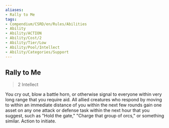 ```yaml
---
aliases:
- Rally to Me
tags:
- Compendium/CSRD/en/Rules/Abilities
- Ability
- Ability/ACTION
- Ability/Cost/2
- Ability/Tier/Low
- Ability/Pool/Intellect
- Ability/Categories/Support
---
```


  
## Rally to Me  
>2  Intellect  
  
You cry out, blow a battle horn, or otherwise signal to everyone within very long range that you require aid. All allied creatures who respond by moving to within an immediate distance of you within the next few rounds gain one asset on any one attack or defense task within the next hour that you suggest, such as "Hold the gate," "Charge that group of orcs," or something similar. Action to initiate.